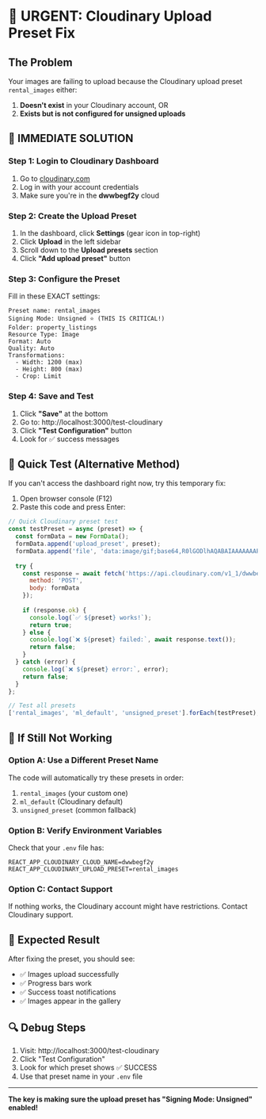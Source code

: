 # 🚨 URGENT: Cloudinary Upload Preset Fix

## The Problem
Your images are failing to upload because the Cloudinary upload preset `rental_images` either:
1. **Doesn't exist** in your Cloudinary account, OR
2. **Exists but is not configured for unsigned uploads**

## 🔧 IMMEDIATE SOLUTION

### Step 1: Login to Cloudinary Dashboard
1. Go to [cloudinary.com](https://cloudinary.com)
2. Log in with your account credentials
3. Make sure you're in the **dwwbegf2y** cloud

### Step 2: Create the Upload Preset
1. In the dashboard, click **Settings** (gear icon in top-right)
2. Click **Upload** in the left sidebar
3. Scroll down to the **Upload presets** section
4. Click **"Add upload preset"** button

### Step 3: Configure the Preset
Fill in these EXACT settings:

```
Preset name: rental_images
Signing Mode: Unsigned ⭐ (THIS IS CRITICAL!)
Folder: property_listings
Resource Type: Image
Format: Auto
Quality: Auto
Transformations:
  - Width: 1200 (max)
  - Height: 800 (max)
  - Crop: Limit
```

### Step 4: Save and Test
1. Click **"Save"** at the bottom
2. Go to: http://localhost:3000/test-cloudinary
3. Click **"Test Configuration"** button
4. Look for ✅ success messages

## 🎯 Quick Test (Alternative Method)

If you can't access the dashboard right now, try this temporary fix:

1. Open browser console (F12)
2. Paste this code and press Enter:

```javascript
// Quick Cloudinary preset test
const testPreset = async (preset) => {
  const formData = new FormData();
  formData.append('upload_preset', preset);
  formData.append('file', 'data:image/gif;base64,R0lGODlhAQABAIAAAAAAAP///yH5BAEAAAAALAAAAAABAAEAAAIBRAA7');
  
  try {
    const response = await fetch('https://api.cloudinary.com/v1_1/dwwbegf2y/image/upload', {
      method: 'POST',
      body: formData
    });
    
    if (response.ok) {
      console.log(`✅ ${preset} works!`);
      return true;
    } else {
      console.log(`❌ ${preset} failed:`, await response.text());
      return false;
    }
  } catch (error) {
    console.log(`❌ ${preset} error:`, error);
    return false;
  }
};

// Test all presets
['rental_images', 'ml_default', 'unsigned_preset'].forEach(testPreset);
```

## 🔄 If Still Not Working

### Option A: Use a Different Preset Name
The code will automatically try these presets in order:
1. `rental_images` (your custom one)
2. `ml_default` (Cloudinary default)
3. `unsigned_preset` (common fallback)

### Option B: Verify Environment Variables
Check that your `.env` file has:
```env
REACT_APP_CLOUDINARY_CLOUD_NAME=dwwbegf2y
REACT_APP_CLOUDINARY_UPLOAD_PRESET=rental_images
```

### Option C: Contact Support
If nothing works, the Cloudinary account might have restrictions. Contact Cloudinary support.

## 🎉 Expected Result
After fixing the preset, you should see:
- ✅ Images upload successfully
- ✅ Progress bars work
- ✅ Success toast notifications
- ✅ Images appear in the gallery

## 🔍 Debug Steps
1. Visit: http://localhost:3000/test-cloudinary
2. Click "Test Configuration"
3. Look for which preset shows ✅ SUCCESS
4. Use that preset name in your `.env` file

---

**The key is making sure the upload preset has "Signing Mode: Unsigned" enabled!**
